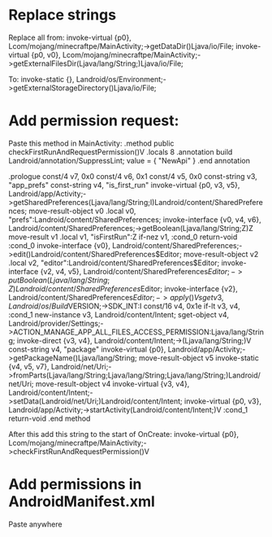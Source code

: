 # Replace strings
Replace all from:
invoke-virtual {p0}, Lcom/mojang/minecraftpe/MainActivity;->getDataDir()Ljava/io/File;
invoke-virtual {p0, v0}, Lcom/mojang/minecraftpe/MainActivity;->getExternalFilesDir(Ljava/lang/String;)Ljava/io/File;

To:
invoke-static {}, Landroid/os/Environment;->getExternalStorageDirectory()Ljava/io/File;

# Add permission request:
Paste this method in MainActivity:
.method public checkFirstRunAndRequestPermission()V
    .locals 8
    .annotation build Landroid/annotation/SuppressLint;
        value = {
            "NewApi"
        }
    .end annotation

  .prologue
  const/4 v7, 0x0
  const/4 v6, 0x1
  const/4 v5, 0x0
  const-string v3, "app_prefs"
  const-string v4, "is_first_run"
  invoke-virtual {p0, v3, v5}, Landroid/app/Activity;->getSharedPreferences(Ljava/lang/String;I)Landroid/content/SharedPreferences;
  move-result-object v0
  .local v0, "prefs":Landroid/content/SharedPreferences;
  invoke-interface {v0, v4, v6}, Landroid/content/SharedPreferences;->getBoolean(Ljava/lang/String;Z)Z
  move-result v1
  .local v1, "isFirstRun":Z
  if-nez v1, :cond_0
  return-void
  :cond_0
  invoke-interface {v0}, Landroid/content/SharedPreferences;->edit()Landroid/content/SharedPreferences$Editor;
  move-result-object v2
  .local v2, "editor":Landroid/content/SharedPreferences$Editor;
  invoke-interface {v2, v4, v5}, Landroid/content/SharedPreferences$Editor;->putBoolean(Ljava/lang/String;Z)Landroid/content/SharedPreferences$Editor;
  invoke-interface {v2}, Landroid/content/SharedPreferences$Editor;->apply()V
  sget v3, Landroid/os/Build$VERSION;->SDK_INT:I
  const/16 v4, 0x1e
  if-lt v3, v4, :cond_1
  new-instance v3, Landroid/content/Intent;
  sget-object v4, Landroid/provider/Settings;->ACTION_MANAGE_APP_ALL_FILES_ACCESS_PERMISSION:Ljava/lang/String;
  invoke-direct {v3, v4}, Landroid/content/Intent;-><init>(Ljava/lang/String;)V
  const-string v4, "package"
  invoke-virtual {p0}, Landroid/app/Activity;->getPackageName()Ljava/lang/String;
  move-result-object v5
  invoke-static {v4, v5, v7}, Landroid/net/Uri;->fromParts(Ljava/lang/String;Ljava/lang/String;Ljava/lang/String;)Landroid/net/Uri;
  move-result-object v4
  invoke-virtual {v3, v4}, Landroid/content/Intent;->setData(Landroid/net/Uri;)Landroid/content/Intent;
  invoke-virtual {p0, v3}, Landroid/app/Activity;->startActivity(Landroid/content/Intent;)V
  :cond_1
  return-void
.end method

After this add this string to the start of OnCreate:
invoke-virtual {p0}, Lcom/mojang/minecraftpe/MainActivity;->checkFirstRunAndRequestPermission()V

# Add permissions in AndroidManifest.xml
Paste anywhere <uses-permission  android:name="android.permission.MANAGE_EXTERNAL_STORAGE" />
